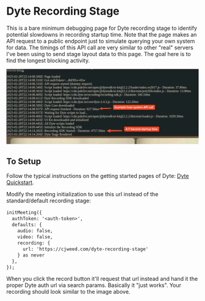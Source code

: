# Dyte Recording Stage

This is a bare minimum debugging page for Dyte recording stage to identify potential slowdowns in recording startup time. Note that the page makes an API request to a public endpoint just to simulate querying your own system for data. The timings of this API call are very similar to other "real" servers I've been using to send stage layout data to this page. The goal here is to find the longest blocking activity.

![Startup Example](./Startup2.png)

## To Setup

Follow the typical instructions on the getting started pages of Dyte: [Dyte Quickstart](https://docs.dyte.io/react-ui-kit/quickstart).

Modify the meeting initialization to use this url instead of the standard/default recording stage:

```
initMeeting({
  authToken: '<auth-token>',
  defaults: {
    audio: false,
    video: false,
    recording: {
      url: 'https://cjweed.com/dyte-recording-stage'
    } as never
  },
});
```

When you click the record button it'll request that url instead and hand it the proper Dyte auth url via search params.  Basically it "just works". Your recording should look similar to the image above.
